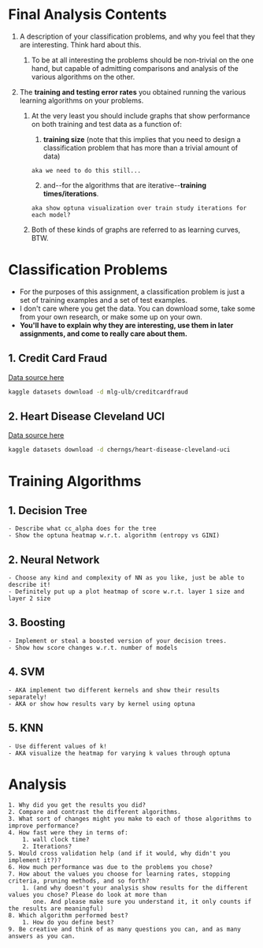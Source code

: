 # Final Analysis Contents

1. A description of your classification problems, and why you feel that they are interesting. Think hard about this.
    1. To be at all interesting the problems should be non-trivial on the one hand, but capable of admitting comparisons
       and analysis of the various algorithms on the other.

2. The **training and testing error rates** you obtained running the various learning algorithms on your problems.
    1. At the very least you should include graphs that show performance on both training and test data as a function
       of:
        1. **training size** (note that this implies that you need to design a classification problem that has more than
           a trivial amount of data)
        ```
        aka we need to do this still...
        ```   
        2. and--for the algorithms that are iterative--**training times/iterations**.
        ```
        aka show optuna visualization over train study iterations for each model?
        ```

    2. Both of these kinds of graphs are referred to as learning curves, BTW.

# Classification Problems

- For the purposes of this assignment, a classification problem is just a set of training examples and a set of test
  examples.
- I don't care where you get the data. You can download some, take some from your own research, or make some up on your
  own.
- **You'll have to explain why they are interesting, use them in later assignments, and come to really care about
  them.**

## 1. Credit Card Fraud

[Data source here](https://www.kaggle.com/mlg-ulb/creditcardfraud)

``` bash
kaggle datasets download -d mlg-ulb/creditcardfraud
```

## 2. Heart Disease Cleveland UCI

[Data source here](https://www.kaggle.com/cherngs/heart-disease-cleveland-uci)

``` bash
kaggle datasets download -d cherngs/heart-disease-cleveland-uci
```

# Training Algorithms

## 1. Decision Tree

    - Describe what cc_alpha does for the tree
    - Show the optuna heatmap w.r.t. algorithm (entropy vs GINI)

## 2. Neural Network

    - Choose any kind and complexity of NN as you like, just be able to describe it!
    - Definitely put up a plot heatmap of score w.r.t. layer 1 size and layer 2 size

## 3. Boosting

    - Implement or steal a boosted version of your decision trees.
    - Show how score changes w.r.t. number of models

## 4. SVM

    - AKA implement two different kernels and show their results separately!
    - AKA or show how results vary by kernel using optuna

## 5. KNN

    - Use different values of k!
    - AKA visualize the heatmap for varying k values through optuna

# Analysis

    1. Why did you get the results you did?
    2. Compare and contrast the different algorithms.
    3. What sort of changes might you make to each of those algorithms to improve performance?
    4. How fast were they in terms of:
        1. wall clock time?
        2. Iterations?
    5. Would cross validation help (and if it would, why didn't you implement it?)?
    6. How much performance was due to the problems you chose?
    7. How about the values you choose for learning rates, stopping criteria, pruning methods, and so forth?
        1. (and why doesn't your analysis show results for the different values you chose? Please do look at more than
           one. And please make sure you understand it, it only counts if the results are meaningful)
    8. Which algorithm performed best?
        1. How do you define best?
    9. Be creative and think of as many questions you can, and as many answers as you can.
